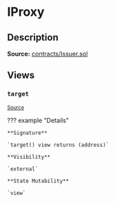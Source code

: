# IProxy

## Description

**Source:** [contracts/Issuer.sol](https://github.com/Synthetixio/synthetix/tree/v2.84.3-alpha/contracts/Issuer.sol)

## Views

### `target`

<sub>[Source](https://github.com/Synthetixio/synthetix/tree/v2.84.3-alpha/contracts/Issuer.sol#L31)</sub>

??? example "Details"

    **Signature**

    `target() view returns (address)`

    **Visibility**

    `external`

    **State Mutability**

    `view`
